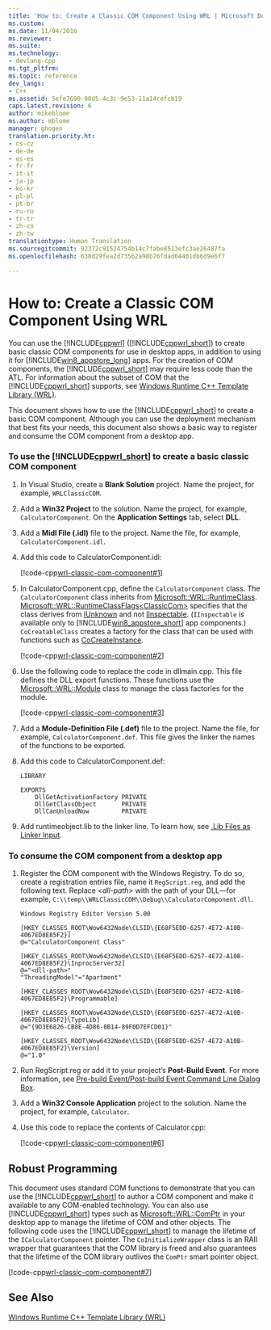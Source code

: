 ```yaml
---
title: 'How to: Create a Classic COM Component Using WRL | Microsoft Docs'
ms.custom: 
ms.date: 11/04/2016
ms.reviewer: 
ms.suite: 
ms.technology:
- devlang-cpp
ms.tgt_pltfrm: 
ms.topic: reference
dev_langs:
- C++
ms.assetid: 5efe7690-90d5-4c3c-9e53-11a14cefcb19
caps.latest.revision: 6
author: mikeblome
ms.author: mblome
manager: ghogen
translation.priority.ht:
- cs-cz
- de-de
- es-es
- fr-fr
- it-it
- ja-jp
- ko-kr
- pl-pl
- pt-br
- ru-ru
- tr-tr
- zh-cn
- zh-tw
translationtype: Human Translation
ms.sourcegitcommit: 92372c91524754b14c7fabe8513efc3ae26487fa
ms.openlocfilehash: 638d29fea2d735b2a98b76fdad64401db6d9e6f7

---
```

# How to: Create a Classic COM Component Using WRL
You can use the [!INCLUDE[cppwrl](../windows/includes/cppwrl_md.md)] ([!INCLUDE[cppwrl_short](../windows/includes/cppwrl_short_md.md)]) to create basic classic COM components for use in desktop apps, in addition to using it for [!INCLUDE[win8_appstore_long](../build/reference/includes/win8_appstore_long_md.md)] apps. For the creation of COM components, the [!INCLUDE[cppwrl_short](../windows/includes/cppwrl_short_md.md)] may require less code than the ATL. For information about the subset of COM that the [!INCLUDE[cppwrl_short](../windows/includes/cppwrl_short_md.md)] supports, see [Windows Runtime C++ Template Library (WRL)](../windows/windows-runtime-cpp-template-library-wrl.md).  
  
 This document shows how to use the [!INCLUDE[cppwrl_short](../windows/includes/cppwrl_short_md.md)] to create a basic COM component. Although you can use the deployment mechanism that best fits your needs, this document also shows a basic way to register and consume the COM component from a desktop app.  
  
### To use the [!INCLUDE[cppwrl_short](../windows/includes/cppwrl_short_md.md)] to create a basic classic COM component  
  
1.  In Visual Studio, create a **Blank Solution** project. Name the project, for example, `WRLClassicCOM`.  
  
2.  Add a **Win32 Project** to the solution. Name the project, for example, `CalculatorComponent`. On the **Application Settings** tab, select **DLL**.  
  
3.  Add a **Midl File (.idl)** file to the project. Name the file, for example, `CalculatorComponent.idl`.  
  
4.  Add this code to CalculatorComponent.idl:  
  
     [!code-cpp[wrl-classic-com-component#1](../windows/codesnippet/CPP/how-to-create-a-classic-com-component-using-wrl_1.idl)]  
  
5.  In CalculatorComponent.cpp, define the `CalculatorComponent` class. The `CalculatorComponent` class inherits from [Microsoft::WRL::RuntimeClass](../windows/runtimeclass-class.md). [Microsoft::WRL::RuntimeClassFlags\<ClassicCom>](../windows/runtimeclassflags-structure.md) specifies that the class derives from [IUnknown](http://msdn.microsoft.com/library/windows/desktop/ms680509\(v=vs.85\).aspx) and not [IInspectable](http://msdn.microsoft.com/library/br205821\(v=vs.85\).aspx). (`IInspectable` is available only to [!INCLUDE[win8_appstore_short](../windows/includes/win8_appstore_short_md.md)] app components.) `CoCreatableClass` creates a factory for the class that can be used with functions such as [CoCreateInstance](http://msdn.microsoft.com/library/windows/desktop/ms686615\(v=vs.85\).aspx).  
  
     [!code-cpp[wrl-classic-com-component#2](../windows/codesnippet/CPP/how-to-create-a-classic-com-component-using-wrl_2.cpp)]  
  
6.  Use the following code to replace the code in dllmain.cpp. This file defines the DLL export functions. These functions use the [Microsoft::WRL::Module](../windows/module-class.md) class to manage the class factories for the module.  
  
     [!code-cpp[wrl-classic-com-component#3](../windows/codesnippet/CPP/how-to-create-a-classic-com-component-using-wrl_3.cpp)]  
  
7.  Add a **Module-Definition File (.def)** file to the project. Name the file, for example, `CalculatorComponent.def`. This file gives the linker the names of the functions to be exported.  
  
8.  Add this code to CalculatorComponent.def:  
  
    ```
    LIBRARY

    EXPORTS
        DllGetActivationFactory PRIVATE
        DllGetClassObject       PRIVATE
        DllCanUnloadNow         PRIVATE  
    ```

9. Add runtimeobject.lib to the linker line. To learn how, see [.Lib Files as Linker Input](../build/reference/dot-lib-files-as-linker-input.md).  
  
### To consume the COM component from a desktop app  
  
1.  Register the COM component with the Windows Registry. To do so, create a registration entries file, name it `RegScript.reg`, and add the following text. Replace *\<dll-path>* with the path of your DLL—for example, `C:\\temp\\WRLClassicCOM\\Debug\\CalculatorComponent.dll`.  
  
    ```
    Windows Registry Editor Version 5.00

    [HKEY_CLASSES_ROOT\Wow6432Node\CLSID\{E68F5EDD-6257-4E72-A10B-4067ED8E85F2}]
    @="CalculatorComponent Class"

    [HKEY_CLASSES_ROOT\Wow6432Node\CLSID\{E68F5EDD-6257-4E72-A10B-4067ED8E85F2}\InprocServer32]
    @="<dll-path>"
    "ThreadingModel"="Apartment"

    [HKEY_CLASSES_ROOT\Wow6432Node\CLSID\{E68F5EDD-6257-4E72-A10B-4067ED8E85F2}\Programmable]

    [HKEY_CLASSES_ROOT\Wow6432Node\CLSID\{E68F5EDD-6257-4E72-A10B-4067ED8E85F2}\TypeLib]
    @="{9D3E6826-CB8E-4D86-8B14-89F0D7EFCD01}"

    [HKEY_CLASSES_ROOT\Wow6432Node\CLSID\{E68F5EDD-6257-4E72-A10B-4067ED8E85F2}\Version]
    @="1.0"
    ```  
  
2.  Run RegScript.reg or add it to your project’s **Post-Build Event**. For more information, see [Pre-build Event/Post-build Event Command Line Dialog Box](/visualstudio/ide/reference/pre-build-event-post-build-event-command-line-dialog-box).  
  
3.  Add a **Win32 Console Application** project to the solution. Name the project, for example, `Calculator`.  
  
4.  Use this code to replace the contents of Calculator.cpp:  
  
     [!code-cpp[wrl-classic-com-component#6](../windows/codesnippet/CPP/how-to-create-a-classic-com-component-using-wrl_6.cpp)]  
  
## Robust Programming  
 This document uses standard COM functions to demonstrate that you can use the [!INCLUDE[cppwrl_short](../windows/includes/cppwrl_short_md.md)] to author a COM component and make it available to any COM-enabled technology. You can also use [!INCLUDE[cppwrl_short](../windows/includes/cppwrl_short_md.md)] types such as [Microsoft::WRL::ComPtr](../windows/comptr-class.md) in your desktop app to manage the lifetime of COM and other objects. The following code uses the [!INCLUDE[cppwrl_short](../windows/includes/cppwrl_short_md.md)] to manage the lifetime of the `ICalculatorComponent` pointer. The `CoInitializeWrapper` class is an RAII wrapper that guarantees that the COM library is freed and also guarantees that the lifetime of the COM library outlives the `ComPtr` smart pointer object.  
  
 [!code-cpp[wrl-classic-com-component#7](../windows/codesnippet/CPP/how-to-create-a-classic-com-component-using-wrl_7.cpp)]  
  
## See Also  
 [Windows Runtime C++ Template Library (WRL)](../windows/windows-runtime-cpp-template-library-wrl.md)


<!--HONumber=Jan17_HO2-->


